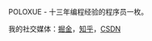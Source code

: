 POLOXUE - 十三年编程经验的程序员一枚。

我的社交媒体：[掘金](https://juejin.cn/user/606586150614343)，[知乎](https://www.zhihu.com/people/xue-jian-27)，[CSDN](https://blog.csdn.net/peitianmeng?spm=1010.2135.3001.5343)
